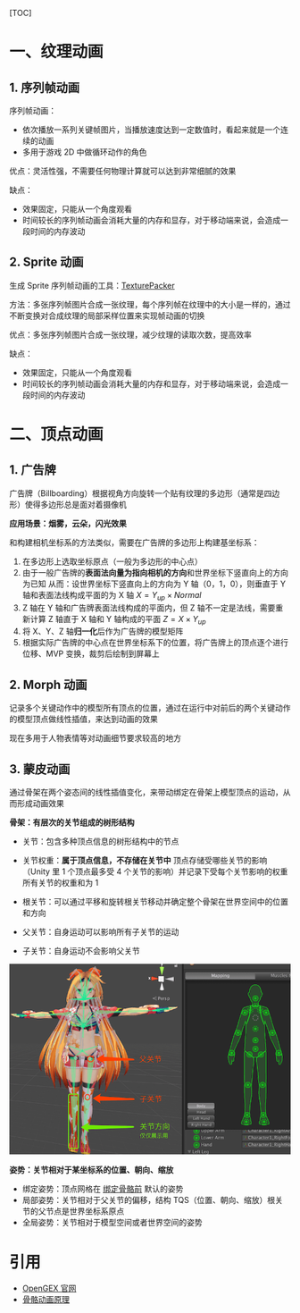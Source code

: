 [TOC]

# 一、纹理动画

## 1. 序列帧动画

序列帧动画：

- 依次播放一系列关键帧图片，当播放速度达到一定数值时，看起来就是一个连续的动画
- 多用于游戏 2D 中做循环动作的角色



优点：灵活性强，不需要任何物理计算就可以达到非常细腻的效果

缺点：

- 效果固定，只能从一个角度观看
- 时间较长的序列帧动画会消耗大量的内存和显存，对于移动端来说，会造成一段时间的内存波动





## 2. Sprite 动画

生成 Sprite 序列帧动画的工具：[TexturePacker](https://www.codeandweb.com/texturepacker)

方法：多张序列帧图片合成一张纹理，每个序列帧在纹理中的大小是一样的，通过不断变换对合成纹理的局部采样位置来实现帧动画的切换

优点：多张序列帧图片合成一张纹理，减少纹理的读取次数，提高效率

缺点：

- 效果固定，只能从一个角度观看
- 时间较长的序列帧动画会消耗大量的内存和显存，对于移动端来说，会造成一段时间的内存波动





# 二、顶点动画

## 1. 广告牌

广告牌（Billboarding）根据视角方向旋转一个贴有纹理的多边形（通常是四边形）使得多边形总是面对着摄像机

**应用场景：烟雾，云朵，闪光效果**



和构建相机坐标系的方法类似，需要在广告牌的多边形上构建基坐标系：

1. 在多边形上选取坐标原点（一般为多边形的中心点）
2. 由于一般广告牌的**表面法向量为指向相机的方向**和世界坐标下竖直向上的方向为已知
   从而：设世界坐标下竖直向上的方向为 Y 轴（0，1，0），则垂直于 Y 轴和表面法线构成平面的为 X 轴
   $X = Y_{up} \times Normal$
3. Z 轴在 Y 轴和广告牌表面法线构成的平面内，但 Z 轴不一定是法线，需要重新计算
   Z 轴直于 X 轴和 Y 轴构成的平面 $Z = X \times Y_{up}$
4. 将 X、Y、Z 轴**归一化**后作为广告牌的模型矩阵
5. 根据实际广告牌的中心点在世界坐标系下的位置，将广告牌上的顶点逐个进行位移、MVP 变换，裁剪后绘制到屏幕上





## 2. Morph 动画

记录多个关键动作中的模型所有顶点的位置，通过在运行中对前后的两个关键动作的模型顶点做线性插值，来达到动画的效果

现在多用于人物表情等对动画细节要求较高的地方





## 3. 蒙皮动画

通过骨架在两个姿态间的线性插值变化，来带动绑定在骨架上模型顶点的运动，从而形成动画效果



**骨架：有层次的关节组成的树形结构**

- 关节：包含多种顶点信息的树形结构中的节点
- 关节权重：**属于顶点信息，不存储在关节中**
  顶点存储受哪些关节的影响（Unity 里 1 个顶点最多受 4 个关节的影响）并记录下受每个关节影响的权重
  所有关节的权重和为 1

- 根关节：可以通过平移和旋转根关节移动并确定整个骨架在世界空间中的位置和方向
- 父关节：自身运动可以影响所有子关节的运动
- 子关节：自身运动不会影响父关节

![](./images/animation_spine.png)



**姿势：关节相对于某坐标系的位置、朝向、缩放**

- 绑定姿势：顶点网格在 <u>绑定骨骼前</u> 默认的姿势
- 局部姿势：关节相对于父关节的偏移，结构 TQS（位置、朝向、缩放）根关节的父节点是世界坐标系原点
- 全局姿势：关节相对于模型空间或者世界空间的姿势







# 引用

- [OpenGEX 官网](http://www.opengex.org/)
- [骨骼动画原理](https://www.cnblogs.com/tandier/p/10087656.html)

